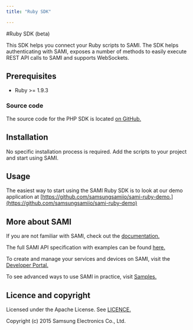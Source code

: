 ```yaml
---
title: "Ruby SDK"

---
```


#Ruby SDK (beta)

This SDK helps you connect your Ruby scripts to SAMI. The SDK helps authenticating with SAMI, exposes a number of methods to easily execute REST API calls to SAMI and supports WebSockets.

## Prerequisites

- Ruby >= 1.9.3

### Source code

The source code for the PHP SDK is located [on GitHub.](https://github.com/samsungsamiio/sami-ruby)

## Installation

No specific installation process is required. Add the scripts to your project and start using SAMI.

## Usage
The easiest way to start using the SAMI Ruby SDK is to look at our demo application at [https://github.com/samsungsamiio/sami-ruby-demo.](https://github.com/samsungsamiio/sami-ruby-demo)

## More about SAMI

If you are not familiar with SAMI, check out the [documentation.](/sami/sami-documentation/)

The full SAMI API specification with examples can be found [here.](/sami/api-spec.html)

To create and manage your services and devices on SAMI, visit the [Developer Portal.](http://devportal.samsungsami.io)

To see advanced ways to use SAMI in practice, visit [Samples.](https://developer.samsungsami.io/sami/samples/)

## Licence and copyright

Licensed under the Apache License. See [LICENCE.](https://github.com/samsungsamiio/sami-ruby/blob/master/LICENSE)

Copyright (c) 2015 Samsung Electronics Co., Ltd.
